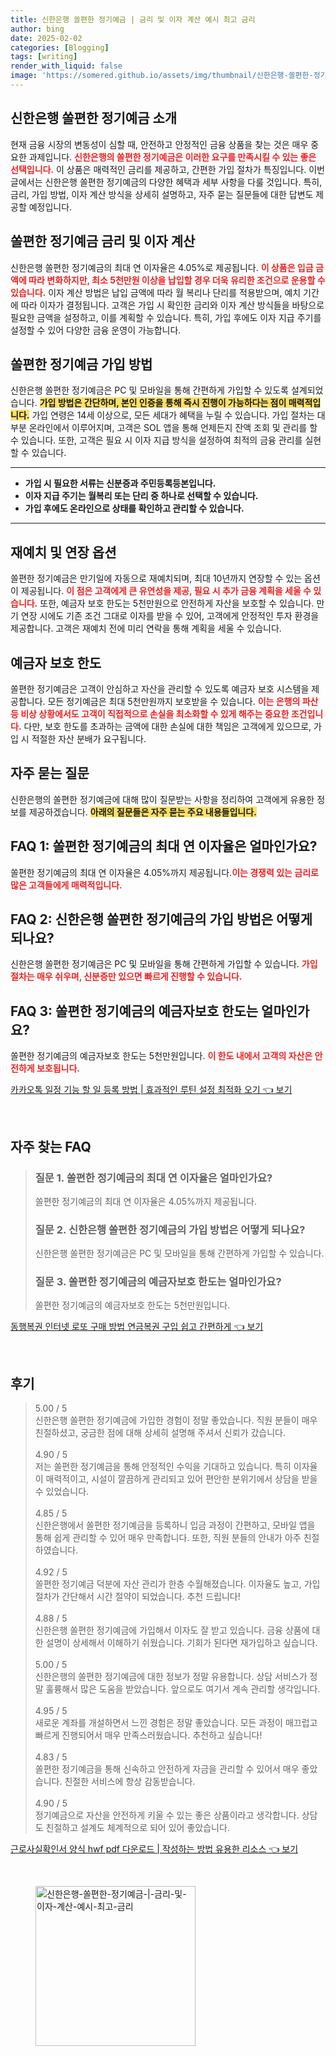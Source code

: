 ```yaml
---
title: 신한은행 쏠편한 정기예금 | 금리 및 이자 계산 예시 최고 금리
author: bing
date: 2025-02-02
categories: [Blogging]
tags: [writing]
render_with_liquid: false
image: 'https://somered.github.io/assets/img/thumbnail/신한은행-쏠편한-정기예금-|-금리-및-이자-계산-예시-최고-금리.webp'
---
```



<h2 id='신한은행_쏠편한_정기예금_소개'>신한은행 쏠편한 정기예금 소개</h2>

<p>현재 금융 시장의 변동성이 심할 때, 안전하고 안정적인 금융 상품을 찾는 것은 매우 중요한 과제입니다. <b><span style="color: #ee2323;">신한은행의 쏠편한 정기예금은 이러한 요구를 만족시킬 수 있는 좋은 선택입니다.</span></b> 이 상품은 매력적인 금리를 제공하고, 간편한 가입 절차가 특징입니다. 이번 글에서는 신한은행 쏠편한 정기예금의 다양한 혜택과 세부 사항을 다룰 것입니다. 특히, 금리, 가입 방법, 이자 계산 방식을 상세히 설명하고, 자주 묻는 질문들에 대한 답변도 제공할 예정입니다.</p>

<h2 id='쏠편한_정기예금_금리_및_이자_계산'>쏠편한 정기예금 금리 및 이자 계산</h2>

<p>신한은행 쏠편한 정기예금의 최대 연 이자율은 4.05%로 제공됩니다. <b><span style="color: #ee2323;">이 상품은 입금 금액에 따라 변화하지만, 최소 5천만원 이상을 납입할 경우 더욱 유리한 조건으로 운용할 수 있습니다.</span></b> 이자 계산 방법은 납입 금액에 따라 월 복리나 단리를 적용받으며, 예치 기간에 따라 이자가 결정됩니다. 고객은 가입 시 확인한 금리와 이자 계산 방식들을 바탕으로 필요한 금액을 설정하고, 이를 계획할 수 있습니다. 특히, 가입 후에도 이자 지급 주기를 설정할 수 있어 다양한 금융 운영이 가능합니다.</p>

<h2 id='쏠편한_정기예금_가입방법'>쏠편한 정기예금 가입 방법</h2>

<p>신한은행 쏠편한 정기예금은 PC 및 모바일을 통해 간편하게 가입할 수 있도록 설계되었습니다. <b><span style="background-color: #ffe066;">가입 방법은 간단하며, 본인 인증을 통해 즉시 진행이 가능하다는 점이 매력적입니다.</span></b> 가입 연령은 14세 이상으로, 모든 세대가 혜택을 누릴 수 있습니다. 가입 절차는 대부분 온라인에서 이루어지며, 고객은 SOL 앱을 통해 언제든지 잔액 조회 및 관리를 할 수 있습니다. 또한, 고객은 필요 시 이자 지급 방식을 설정하여 최적의 금융 관리를 실현할 수 있습니다.</p>

<hr />

<ul>
    <li><b>가입 시 필요한 서류는 신분증과 주민등록등본입니다.</b></li>
    <li><b>이자 지급 주기는 월복리 또는 단리 중 하나로 선택할 수 있습니다.</b></li>
    <li><b>가입 후에도 온라인으로 상태를 확인하고 관리할 수 있습니다.</b></li>
</ul>

<hr />

<h2 id='재예치_및_연장_옵션'>재예치 및 연장 옵션</h2>

<p>쏠편한 정기예금은 만기일에 자동으로 재예치되며, 최대 10년까지 연장할 수 있는 옵션이 제공됩니다. <b><span style="color: #ee2323;">이 점은 고객에게 큰 유연성을 제공, 필요 시 추가 금융 계획을 세울 수 있습니다.</span></b> 또한, 예금자 보호 한도는 5천만원으로 안전하게 자산을 보호할 수 있습니다. 만기 연장 시에도 기존 조건 그대로 이자를 받을 수 있어, 고객에게 안정적인 투자 환경을 제공합니다. 고객은 재예치 전에 미리 연락을 통해 계획을 세울 수 있습니다.</p>

<h2 id='예금자보호_한도'>예금자 보호 한도</h2>

<p>쏠편한 정기예금은 고객이 안심하고 자산을 관리할 수 있도록 예금자 보호 시스템을 제공합니다. 모든 정기예금은 최대 5천만원까지 보호받을 수 있습니다. <b><span style="color: #ee2323;">이는 은행의 파산 등 비상 상황에서도 고객이 직접적으로 손실을 최소화할 수 있게 해주는 중요한 조건입니다.</span></b> 다만, 보호 한도를 초과하는 금액에 대한 손실에 대한 책임은 고객에게 있으므로, 가입 시 적절한 자산 분배가 요구됩니다.</p>

<h2 id='자주묻는질문'>자주 묻는 질문</h2>

<p>신한은행의 쏠편한 정기예금에 대해 많이 질문받는 사항을 정리하여 고객에게 유용한 정보를 제공하겠습니다. <b><span style="background-color: #ffe066;">아래의 질문들은 자주 묻는 주요 내용들입니다.</span></b></p>

<h2 id='FAQ_1'>FAQ 1: 쏠편한 정기예금의 최대 연 이자율은 얼마인가요?</h2>

<p>쏠편한 정기예금의 최대 연 이자율은 4.05%까지 제공됩니다.<b><span style="color: #ee2323;">이는 경쟁력 있는 금리로 많은 고객들에게 매력적입니다.</span></b></p>

<h2 id='FAQ_2'>FAQ 2: 신한은행 쏠편한 정기예금의 가입 방법은 어떻게 되나요?</h2>

<p>신한은행 쏠편한 정기예금은 PC 및 모바일을 통해 간편하게 가입할 수 있습니다. <b><span style="color: #ee2323;">가입 절차는 매우 쉬우며, 신분증만 있으면 빠르게 진행할 수 있습니다.</span></b></p>

<h2 id='FAQ_3'>FAQ 3: 쏠편한 정기예금의 예금자보호 한도는 얼마인가요?</h2>

<p>쏠편한 정기예금의 예금자보호 한도는 5천만원입니다. <b><span style="color: #ee2323;">이 한도 내에서 고객의 자산은 안전하게 보호됩니다.</span></b></p>


<p><a class="click-button" title="카카오톡 일정 기능 할 일 등록 방법 | 효과적인 루틴 설정 최적화 오기" href="https://somered.github.io/posts/%EC%B9%B4%EC%B9%B4%EC%98%A4%ED%86%A1-%EC%9D%BC%EC%A0%95-%EA%B8%B0%EB%8A%A5-%ED%95%A0-%EC%9D%BC-%EB%93%B1%EB%A1%9D-%EB%B0%A9%EB%B2%95-%ED%9A%A8%EA%B3%BC%EC%A0%81%EC%9D%B8-%EB%A3%A8%ED%8B%B4-%EC%84%A4%EC%A0%95-%EC%B5%9C%EC%A0%81%ED%99%94-%EC%98%A4%EA%B8%B0/" rel="dofollow">카카오톡 일정 기능 할 일 등록 방법 | 효과적인 루틴 설정 최적화 오기 👈 보기</a></p><br>
<h2 id='자주_찾는_FAQ'>자주 찾는 FAQ</h2>
<div itemscope="" itemtype="https://schema.org/FAQPage"> 
<blockquote> 
<div itemscope="" itemprop="mainEntity" itemtype="https://schema.org/Question"> 
<h3 itemprop="name">질문 1. 쏠편한 정기예금의 최대 연 이자율은 얼마인가요?</h3> 
<div itemscope="" itemprop="acceptedAnswer" itemtype="https://schema.org/Answer"> 
<span itemprop="text"> 
<p>쏠편한 정기예금의 최대 연 이자율은 4.05%까지 제공됩니다.</p> 
</span> 
</div> 
</div> 
<div itemscope="" itemprop="mainEntity" itemtype="https://schema.org/Question"> 
<h3 itemprop="name">질문 2. 신한은행 쏠편한 정기예금의 가입 방법은 어떻게 되나요?</h3> 
<div itemscope="" itemprop="acceptedAnswer" itemtype="https://schema.org/Answer"> 
<span itemprop="text"> 
<p>신한은행 쏠편한 정기예금은 PC 및 모바일을 통해 간편하게 가입할 수 있습니다.</p> 
</span> 
</div> 
</div> 
<div itemscope="" itemprop="mainEntity" itemtype="https://schema.org/Question"> 
<h3 itemprop="name">질문 3. 쏠편한 정기예금의 예금자보호 한도는 얼마인가요?</h3> 
<div itemscope="" itemprop="acceptedAnswer" itemtype="https://schema.org/Answer"> 
<span itemprop="text"> 
<p>쏠편한 정기예금의 예금자보호 한도는 5천만원입니다.</p> 
</span> 
</div> 
</div> 
</blockquote> 
</div>
<p><a class="click-button" title="동행복권 인터넷 로또 구매 방법 연금복권 구입 쉽고 간편하게" href="https://somered.github.io/posts/%EB%8F%99%ED%96%89%EB%B3%B5%EA%B6%8C-%EC%9D%B8%ED%84%B0%EB%84%B7-%EB%A1%9C%EB%98%90-%EA%B5%AC%EB%A7%A4-%EB%B0%A9%EB%B2%95-%EC%97%B0%EA%B8%88%EB%B3%B5%EA%B6%8C-%EA%B5%AC%EC%9E%85-%EC%89%BD%EA%B3%A0-%EA%B0%84%ED%8E%B8%ED%95%98%EA%B2%8C/" rel="dofollow">동행복권 인터넷 로또 구매 방법 연금복권 구입 쉽고 간편하게 👈 보기</a></p><br>
<h2 id='후기'>후기</h2>
<div itemscope itemtype="https://schema.org/Product">
  <blockquote>
  <div itemprop="review" itemscope itemtype="https://schema.org/Review">
      <div itemprop="reviewRating" itemscope itemtype="https://schema.org/Rating"> <span itemprop="ratingValue">5.00</span> / <span itemprop="bestRating">5</span> </div>
      <span itemprop="reviewBody">신한은행 쏠편한 정기예금에 가입한 경험이 정말 좋았습니다. 직원 분들이 매우 친절하셨고, 궁금한 점에 대해 상세히 설명해 주셔서 신뢰가 갔습니다.</span>
  </div>
  <br>
  <div itemprop="review" itemscope itemtype="https://schema.org/Review">
      <div itemprop="reviewRating" itemscope itemtype="https://schema.org/Rating"> <span itemprop="ratingValue">4.90</span> / <span itemprop="bestRating">5</span> </div>
      <span itemprop="reviewBody">저는 쏠편한 정기예금을 통해 안정적인 수익을 기대하고 있습니다. 특히 이자율이 매력적이고, 시설이 깔끔하게 관리되고 있어 편안한 분위기에서 상담을 받을 수 있었습니다.</span>
  </div>
  <br>
  <div itemprop="review" itemscope itemtype="https://schema.org/Review">
      <div itemprop="reviewRating" itemscope itemtype="https://schema.org/Rating"> <span itemprop="ratingValue">4.85</span> / <span itemprop="bestRating">5</span> </div>
      <span itemprop="reviewBody">신한은행에서 쏠편한 정기예금을 등록하니 입금 과정이 간편하고, 모바일 앱을 통해 쉽게 관리할 수 있어 매우 만족합니다. 또한, 직원 분들의 안내가 아주 친절하였습니다.</span>
  </div>
  <br>
  <div itemprop="review" itemscope itemtype="https://schema.org/Review">
      <div itemprop="reviewRating" itemscope itemtype="https://schema.org/Rating"> <span itemprop="ratingValue">4.92</span> / <span itemprop="bestRating">5</span> </div>
      <span itemprop="reviewBody">쏠편한 정기예금 덕분에 자산 관리가 한층 수월해졌습니다. 이자율도 높고, 가입 절차가 간단해서 시간 절약이 되었습니다. 추천 드립니다!</span>
  </div>
  <br>
  <div itemprop="review" itemscope itemtype="https://schema.org/Review">
      <div itemprop="reviewRating" itemscope itemtype="https://schema.org/Rating"> <span itemprop="ratingValue">4.88</span> / <span itemprop="bestRating">5</span> </div>
      <span itemprop="reviewBody">신한은행 쏠편한 정기예금에 가입해서 이자도 잘 받고 있습니다. 금융 상품에 대한 설명이 상세해서 이해하기 쉬웠습니다. 기회가 된다면 재가입하고 싶습니다.</span>
  </div>
  <br>
  <div itemprop="review" itemscope itemtype="https://schema.org/Review">
      <div itemprop="reviewRating" itemscope itemtype="https://schema.org/Rating"> <span itemprop="ratingValue">5.00</span> / <span itemprop="bestRating">5</span> </div>
      <span itemprop="reviewBody">신한은행의 쏠편한 정기예금에 대한 정보가 정말 유용합니다. 상담 서비스가 정말 훌륭해서 많은 도움을 받았습니다. 앞으로도 여기서 계속 관리할 생각입니다.</span>
  </div>
  <br>
  <div itemprop="review" itemscope itemtype="https://schema.org/Review">
      <div itemprop="reviewRating" itemscope itemtype="https://schema.org/Rating"> <span itemprop="ratingValue">4.95</span> / <span itemprop="bestRating">5</span> </div>
      <span itemprop="reviewBody">새로운 계좌를 개설하면서 느낀 경험은 정말 좋았습니다. 모든 과정이 매끄럽고 빠르게 진행되어서 매우 만족스러웠습니다. 추천하고 싶습니다!</span>
  </div>
  <br>
  <div itemprop="review" itemscope itemtype="https://schema.org/Review">
      <div itemprop="reviewRating" itemscope itemtype="https://schema.org/Rating"> <span itemprop="ratingValue">4.83</span> / <span itemprop="bestRating">5</span> </div>
      <span itemprop="reviewBody">쏠편한 정기예금을 통해 신속하고 안전하게 자금을 관리할 수 있어서 매우 좋았습니다. 친절한 서비스에 항상 감동받습니다.</span>
  </div>
  <br>
  <div itemprop="review" itemscope itemtype="https://schema.org/Review">
      <div itemprop="reviewRating" itemscope itemtype="https://schema.org/Rating"> <span itemprop="ratingValue">4.90</span> / <span itemprop="bestRating">5</span> </div>
      <span itemprop="reviewBody">정기예금으로 자산을 안전하게 키울 수 있는 좋은 상품이라고 생각합니다. 상담도 친절하고 설계도 체계적으로 되어 있어 좋았습니다.</span>
  </div>
  </blockquote>
</div>
<p><a class="click-button" title="근로사실확인서 양식 hwf pdf 다운로드 | 작성하는 방법 유용한 리소스" href="https://somered.github.io/posts/%EA%B7%BC%EB%A1%9C%EC%82%AC%EC%8B%A4%ED%99%95%EC%9D%B8%EC%84%9C-%EC%96%91%EC%8B%9D-hwf-pdf-%EB%8B%A4%EC%9A%B4%EB%A1%9C%EB%93%9C-%EC%9E%91%EC%84%B1%ED%95%98%EB%8A%94-%EB%B0%A9%EB%B2%95-%EC%9C%A0%EC%9A%A9%ED%95%9C-%EB%A6%AC%EC%86%8C%EC%8A%A4/" rel="dofollow">근로사실확인서 양식 hwf pdf 다운로드 | 작성하는 방법 유용한 리소스 👈 보기</a></p><br>
<figure class="image"><img src="https://somered.github.io/assets/img/thumbnail/신한은행-쏠편한-정기예금-|-금리-및-이자-계산-예시-최고-금리.webp" alt="신한은행-쏠편한-정기예금-|-금리-및-이자-계산-예시-최고-금리" width="256" height="256"></figure>